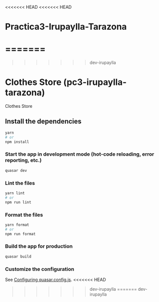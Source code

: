 <<<<<<< HEAD
<<<<<<< HEAD
# Practica3-Irupaylla-Tarazona
=======
=======
>>>>>>> dev-irupaylla
# Clothes Store (pc3-irupaylla-tarazona)

Clothes Store

## Install the dependencies
```bash
yarn
# or
npm install
```

### Start the app in development mode (hot-code reloading, error reporting, etc.)
```bash
quasar dev
```


### Lint the files
```bash
yarn lint
# or
npm run lint
```


### Format the files
```bash
yarn format
# or
npm run format
```



### Build the app for production
```bash
quasar build
```

### Customize the configuration
See [Configuring quasar.config.js](https://v2.quasar.dev/quasar-cli-vite/quasar-config-js).
<<<<<<< HEAD
>>>>>>> dev-irupaylla
=======
>>>>>>> dev-irupaylla
